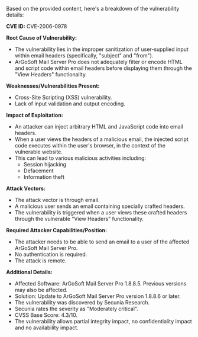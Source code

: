 Based on the provided content, here's a breakdown of the vulnerability details:

**CVE ID:** CVE-2006-0978

**Root Cause of Vulnerability:**
- The vulnerability lies in the improper sanitization of user-supplied input within email headers (specifically, "subject" and "from").
- ArGoSoft Mail Server Pro does not adequately filter or encode HTML and script code within email headers before displaying them through the "View Headers" functionality.

**Weaknesses/Vulnerabilities Present:**
- Cross-Site Scripting (XSS) vulnerability.
- Lack of input validation and output encoding.

**Impact of Exploitation:**
- An attacker can inject arbitrary HTML and JavaScript code into email headers.
- When a user views the headers of a malicious email, the injected script code executes within the user's browser, in the context of the vulnerable website.
- This can lead to various malicious activities including:
    - Session hijacking
    - Defacement
    - Information theft

**Attack Vectors:**
- The attack vector is through email.
- A malicious user sends an email containing specially crafted headers.
- The vulnerability is triggered when a user views these crafted headers through the vulnerable "View Headers" functionality.

**Required Attacker Capabilities/Position:**
- The attacker needs to be able to send an email to a user of the affected ArGoSoft Mail Server Pro.
- No authentication is required.
- The attack is remote.

**Additional Details:**
- Affected Software: ArGoSoft Mail Server Pro 1.8.8.5. Previous versions may also be affected.
- Solution: Update to ArGoSoft Mail Server Pro version 1.8.8.6 or later.
- The vulnerability was discovered by Secunia Research.
- Secunia rates the severity as "Moderately critical".
- CVSS Base Score: 4.3/10.
- The vulnerability allows partial integrity impact, no confidentiality impact and no availability impact.